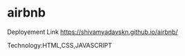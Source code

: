 # airbnb

Deployement Link https://shivamyadavskn.github.io/airbnb/

Technology:HTML,CSS,JAVASCRIPT
